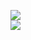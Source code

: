 [![](https://img.shields.io/badge/Made%20With-Github%20Spray-lightgrey.svg?style=for-the-badge&logo=github)](https://github.com/Annihil/github-spray#5278)  
[![](https://i.imgur.com/2DrTn0Z.gif)](https://github.com/Annihil/github-spray)